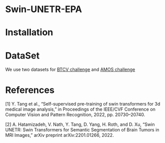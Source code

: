 # Swin-UNETR-EPA


# Installation



# DataSet
We use two datasets for [BTCV challenge](https://www.synapse.org/#!Synapse:syn3193805/wiki/89480) and [AMOS challenge](https://amos22.grand-challenge.org/)



# References
[1] Y. Tang et al., “Self-supervised pre-training of swin transformers for 3d medical image analysis,” in Proceedings of the IEEE/CVF Conference on Computer Vision and Pattern Recognition, 2022, pp. 20730–20740.

[2]
A. Hatamizadeh, V. Nath, Y. Tang, D. Yang, H. Roth, and D. Xu, “Swin UNETR: Swin Transformers for Semantic Segmentation of Brain Tumors in MRI Images,” arXiv preprint arXiv:2201.01266, 2022.

